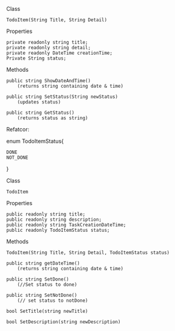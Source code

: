 Class

	TodoItem(String Title, String Detail)

Properties

	private readonly string title;
	private readonly string detail;
	private readonly DateTime creationTime;
	Private String status;

Methods

	public string ShowDateAndTime()
		(returns string containing date & time)

	public string SetStatus(String newStatus)
		(updates status)

	public string GetStatus()
		(returns status as string)


Refatcor:

enum TodoItemStatus{

	DONE
	NOT_DONE
}

Class

	TodoItem

Properties

	public readonly string title;
	public readonly string description;
	public readonly string TaskCreationDateTime;
	public readonly TodoItemStatus status;

Methods

	TodoItem(String Title, String Detail, TodoItemStatus status)

	public string getDateTime()
		(returns string containing date & time)

	public string SetDone()
		(//Set status to done)

	public string SetNotDone()
		(// set status to notDone)

	bool SetTitle(string newTitle)

	bool SetDescription(string newDescription)
	
